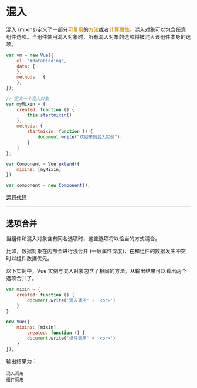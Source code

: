 # 混入
混入 (mixins)定义了一部分<font color=#dea32c>**可复用**</font>的<font color=#dea32c>**方法**</font>或者<font color=#dea32c>**计算属性**</font>。混入对象可以包含任意组件选项。当组件使用混入对象时，所有混入对象的选项将被混入该组件本身的选项。
```javascript
var vm = new Vue({
    el: '#databinding',
    data: {
    },
    methods : {
    },
});

// 定义一个混入对象
var myMixin = {
    created: function () {
        this.startmixin()
    },
    methods: {
        startmixin: function () {
            document.write("欢迎来到混入实例");
        }
    }
};

var Component = Vue.extend({
    mixins: [myMixin]
})

var component = new Component();
```
[运行代码](code/混入.html)

***
## 选项合并
当组件和混入对象含有同名选项时，这些选项将以恰当的方式混合。

比如，数据对象在内部会进行浅合并 (一层属性深度)，在和组件的数据发生冲突时以组件数据优先。

以下实例中，Vue 实例与混入对象包含了相同的方法。从输出结果可以看出两个选项合并了。

```javascript
var mixin = {
    created: function () {
        document.write('混入调用' + '<br>')
    }
}

new Vue({
    mixins: [mixin],
        created: function () {
        document.write('组件调用' + '<br>')
    }
});
```
输出结果为：
```
混入调用
组件调用
```